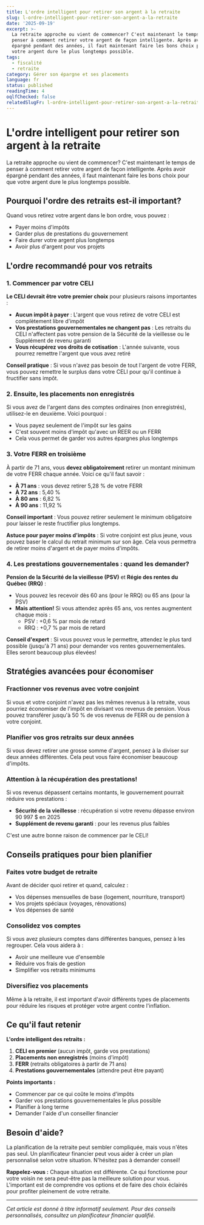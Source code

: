 ```yaml
---
title: L'ordre intelligent pour retirer son argent à la retraite
slug: l-ordre-intelligent-pour-retirer-son-argent-a-la-retraite
date: '2025-09-19'
excerpt: >-
  La retraite approche ou vient de commencer? C'est maintenant le temps de
  penser à comment retirer votre argent de façon intelligente. Après avoir
  épargné pendant des années, il faut maintenant faire les bons choix pour que
  votre argent dure le plus longtemps possible.
tags:
  - fiscalité
  - retraite
category: Gérer son épargne et ses placements
language: fr
status: published
readingTime: 4
oqlfChecked: false
relatedSlugFr: l-ordre-intelligent-pour-retirer-son-argent-a-la-retraite
---
```

# L'ordre intelligent pour retirer son argent à la retraite

La retraite approche ou vient de commencer? C'est maintenant le temps de penser à comment retirer votre argent de façon intelligente. Après avoir épargné pendant des années, il faut maintenant faire les bons choix pour que votre argent dure le plus longtemps possible.

## Pourquoi l'ordre des retraits est-il important?

Quand vous retirez votre argent dans le bon ordre, vous pouvez :
- Payer moins d'impôts
- Garder plus de prestations du gouvernement
- Faire durer votre argent plus longtemps
- Avoir plus d'argent pour vos projets

## L'ordre recommandé pour vos retraits

### 1. Commencer par votre CELI

**Le CELI devrait être votre premier choix** pour plusieurs raisons importantes :

- **Aucun impôt à payer** : L'argent que vous retirez de votre CELI est complètement libre d'impôt
- **Vos prestations gouvernementales ne changent pas** : Les retraits du CELI n'affectent pas votre pension de la Sécurité de la vieillesse ou le Supplément de revenu garanti
- **Vous récupérez vos droits de cotisation** : L'année suivante, vous pourrez remettre l'argent que vous avez retiré

**Conseil pratique** : Si vous n'avez pas besoin de tout l'argent de votre FERR, vous pouvez remettre le surplus dans votre CELI pour qu'il continue à fructifier sans impôt.

### 2. Ensuite, les placements non enregistrés

Si vous avez de l'argent dans des comptes ordinaires (non enregistrés), utilisez-le en deuxième. Voici pourquoi :

- Vous payez seulement de l'impôt sur les gains
- C'est souvent moins d'impôt qu'avec un REER ou un FERR
- Cela vous permet de garder vos autres épargnes plus longtemps

### 3. Votre FERR en troisième

À partir de 71 ans, vous **devez obligatoirement** retirer un montant minimum de votre FERR chaque année. Voici ce qu'il faut savoir :

- **À 71 ans** : vous devez retirer 5,28 % de votre FERR
- **À 72 ans** : 5,40 %
- **À 80 ans** : 6,82 %
- **À 90 ans** : 11,92 %

**Conseil important** : Vous pouvez retirer seulement le minimum obligatoire pour laisser le reste fructifier plus longtemps.

**Astuce pour payer moins d'impôts** : Si votre conjoint est plus jeune, vous pouvez baser le calcul du retrait minimum sur son âge. Cela vous permettra de retirer moins d'argent et de payer moins d'impôts.

### 4. Les prestations gouvernementales : quand les demander?

**Pension de la Sécurité de la vieillesse (PSV)** et **Régie des rentes du Québec (RRQ)** :

- Vous pouvez les recevoir dès 60 ans (pour le RRQ) ou 65 ans (pour la PSV)
- **Mais attention!** Si vous attendez après 65 ans, vos rentes augmentent chaque mois :
  - PSV : +0,6 % par mois de retard
  - RRQ : +0,7 % par mois de retard

**Conseil d'expert** : Si vous pouvez vous le permettre, attendez le plus tard possible (jusqu'à 71 ans) pour demander vos rentes gouvernementales. Elles seront beaucoup plus élevées!

## Stratégies avancées pour économiser

### Fractionner vos revenus avec votre conjoint

Si vous et votre conjoint n'avez pas les mêmes revenus à la retraite, vous pourriez économiser de l'impôt en divisant vos revenus de pension. Vous pouvez transférer jusqu'à 50 % de vos revenus de FERR ou de pension à votre conjoint.

### Planifier vos gros retraits sur deux années

Si vous devez retirer une grosse somme d'argent, pensez à la diviser sur deux années différentes. Cela peut vous faire économiser beaucoup d'impôts.

### Attention à la récupération des prestations!

Si vos revenus dépassent certains montants, le gouvernement pourrait réduire vos prestations :
- **Sécurité de la vieillesse** : récupération si votre revenu dépasse environ 90 997 $ en 2025
- **Supplément de revenu garanti** : pour les revenus plus faibles

C'est une autre bonne raison de commencer par le CELI!

## Conseils pratiques pour bien planifier

### Faites votre budget de retraite

Avant de décider quoi retirer et quand, calculez :
- Vos dépenses mensuelles de base (logement, nourriture, transport)
- Vos projets spéciaux (voyages, rénovations)
- Vos dépenses de santé

### Consolidez vos comptes

Si vous avez plusieurs comptes dans différentes banques, pensez à les regrouper. Cela vous aidera à :
- Avoir une meilleure vue d'ensemble
- Réduire vos frais de gestion
- Simplifier vos retraits minimums

### Diversifiez vos placements

Même à la retraite, il est important d'avoir différents types de placements pour réduire les risques et protéger votre argent contre l'inflation.

## Ce qu'il faut retenir

**L'ordre intelligent des retraits :**
1. **CELI en premier** (aucun impôt, garde vos prestations)
2. **Placements non enregistrés** (moins d'impôt)
3. **FERR** (retraits obligatoires à partir de 71 ans)
4. **Prestations gouvernementales** (attendre peut être payant)

**Points importants :**
- Commencer par ce qui coûte le moins d'impôts
- Garder vos prestations gouvernementales le plus possible
- Planifier à long terme
- Demander l'aide d'un conseiller financier

## Besoin d'aide?

La planification de la retraite peut sembler compliquée, mais vous n'êtes pas seul. Un planificateur financier peut vous aider à créer un plan personnalisé selon votre situation. N'hésitez pas à demander conseil!

**Rappelez-vous :** Chaque situation est différente. Ce qui fonctionne pour votre voisin ne sera peut-être pas la meilleure solution pour vous. L'important est de comprendre vos options et de faire des choix éclairés pour profiter pleinement de votre retraite.

---

*Cet article est donné à titre informatif seulement. Pour des conseils personnalisés, consultez un planificateur financier qualifié.*
